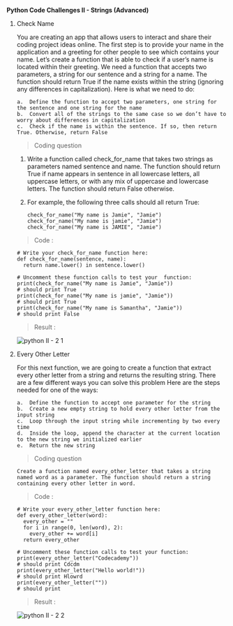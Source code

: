 **Python Code Challenges II - Strings (Advanced)**

1.  Check Name

    You are creating an app that allows users to interact and share their coding project ideas online. The first step is to provide your name in the application and a greeting for other people to see which contains your name. Let’s create a function that is able to check if a user’s name is located within their greeting. We need a function that accepts two parameters, a string for our sentence and a string for a name. The function should return True if the name exists within the string (ignoring any differences in capitalization). Here is what we need to do:

        a.  Define the function to accept two parameters, one string for the sentence and one string for the name
        b.  Convert all of the strings to the same case so we don’t have to worry about differences in capitalization
        c.  Check if the name is within the sentence. If so, then return True. Otherwise, return False

    >   Coding question

    1.  Write a function called check_for_name that takes two strings as parameters named sentence and name. The function should return True if name appears in sentence in all lowercase letters, all uppercase letters, or with any mix of uppercase and lowercase letters. The function should return False otherwise.

    2.  For example, the following three calls should all return True:
      
            check_for_name("My name is Jamie", "Jamie")
            check_for_name("My name is jamie", "Jamie")
            check_for_name("My name is JAMIE", "Jamie")

    >   Code    :

        # Write your check_for_name function here:
        def check_for_name(sentence, name):
          return name.lower() in sentence.lower()

        # Uncomment these function calls to test your  function:
        print(check_for_name("My name is Jamie", "Jamie"))
        # should print True
        print(check_for_name("My name is jamie", "Jamie"))
        # should print True
        print(check_for_name("My name is Samantha", "Jamie"))
        # should print False

    >   Result  :

    ![python II - 2 1](https://user-images.githubusercontent.com/74751990/202047790-a267fe21-2e0c-4b98-959e-a74a80110647.jpg)

2.  Every Other Letter

    For this next function, we are going to create a function that extract every other letter from a string and returns the resulting string. There are a few different ways you can solve this problem Here are the steps needed for one of the ways:

        a.  Define the function to accept one parameter for the string
        b.  Create a new empty string to hold every other letter from the input string
        c.  Loop through the input string while incrementing by two every time
        d.  Inside the loop, append the character at the current location to the new string we initialized earlier
        e.  Return the new string


    >   Coding question

        Create a function named every_other_letter that takes a string named word as a parameter. The function should return a string containing every other letter in word.

    >   Code    :

        # Write your every_other_letter function here:
        def every_other_letter(word):
          every_other = ""
          for i in range(0, len(word), 2):
            every_other += word[i]
          return every_other

        # Uncomment these function calls to test your function:
        print(every_other_letter("Codecademy"))
        # should print Cdcdm
        print(every_other_letter("Hello world!"))
        # should print Hlowrd
        print(every_other_letter(""))
        # should print 

    >   Result  :
    
    ![python II - 2 2](https://user-images.githubusercontent.com/74751990/202048434-b2f338e9-b764-469b-a24b-eae694e67d90.jpg)


